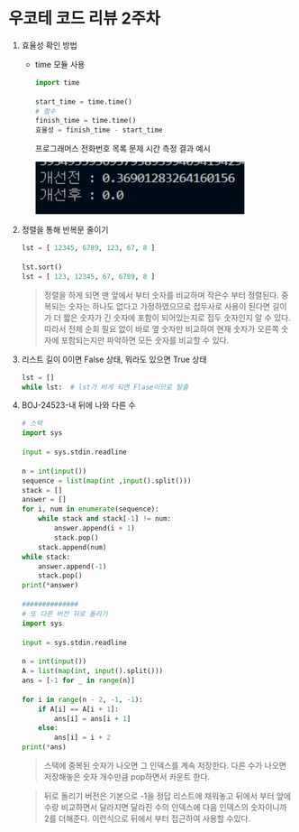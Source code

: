 # 우코테 코드 리뷰 2주차



1. 효율성 확인 방법

   - time 모듈 사용

     ```python
     import time
     
     start_time = time.time()
     # 함수
     finish_time = time.time()
     효율성 = finish_time - start_time
     ```

     프로그래머스 전화번호 목록 문제 시간 측정 결과 예시

     

     ![image-20220807183340946](2022-08-05-efficiency.assets/image-20220807183340946.png)

     

2. 정렬을 통해 반복문 줄이기

   ```python
   lst = [ 12345, 6789, 123, 67, 8 ]
   
   lst.sort()
   lst = [ 123, 12345, 67, 6789, 8 ]
   ```

   > 정렬을 하게 되면 맨 앞에서 부터 숫자를 비교하며 작은수 부터 정렬된다. 중복되는 숫자는 하나도 없다고 가정하였으므로 접두사로 사용이 된다면 길이가 더 짧은 숫자가 긴 숫자에 포함이 되어있는지로 접두 숫자인지 알 수 있다.  따라서 전체 순회 필요 없이 바로 옆 숫자만 비교하여 현재 숫자가 오른쪽 숫자에 포함되는지만 파악하면 모든 숫자를 비교할 수 있다.

3. 리스트 길이 0이면 False 상태, 뭐라도 있으면 True 상태

   ```python
   lst = []
   while lst:  # lst가 비게 되면 Flase이므로 탈출
   ```

4. BOJ-24523-내 뒤에 나와 다른 수

   ```python
   # 스택
   import sys
   
   input = sys.stdin.readline
   
   n = int(input())
   sequence = list(map(int ,input().split()))
   stack = []
   answer = []
   for i, num in enumerate(sequence):
       while stack and stack[-1] != num:
           answer.append(i + 1)
           stack.pop()
       stack.append(num)
   while stack:
       answer.append(-1)
       stack.pop()
   print(*answer)
   
   ##############
   # 또 다른 버전 뒤로 돌리기
   import sys
   
   input = sys.stdin.readline
   
   n = int(input())
   A = list(map(int, input().split()))
   ans = [-1 for _ in range(n)]
   
   for i in range(n - 2, -1, -1):
       if A[i] == A[i + 1]:
           ans[i] = ans[i + 1]
       else:
           ans[i] = i + 2
   print(*ans)
   ```

   > 스택에 중복된 숫자가 나오면 그 인덱스를 계속 저장한다. 다른 수가 나오면 저장해놓은 숫자 개수만큼 pop하면서 카운트 한다. 

   > 뒤로 돌리기 버전은 기본으로 -1을 정답 리스트에 채워놓고 뒤에서 부터 앞에 수랑 비교하면서 달라지면 달라진 수의 인덱스에 다음 인덱스의 숫자이니까 2를 더해준다. 이런식으로 뒤에서 부터 접근하여 사용할 수있다.

